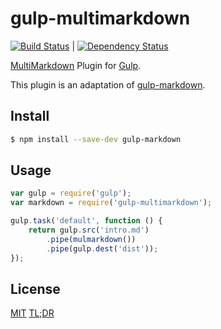 # gulp-multimarkdown

[![Build Status](https://travis-ci.org/jjlharrison/gulp-multimarkdown.svg?branch=master)](https://travis-ci.org/jjlharrison/gulp-multimarkdown) | [![Dependency Status](https://david-dm.org/jjlharrison/gulp-multimarkdown.svg)](https://david-dm.org/jjlharrison/gulp-multimarkdown)

[MultiMarkdown](http://fletcherpenney.net/multimarkdown/) Plugin for [Gulp](http://gulpjs.com).

This plugin is an adaptation of [gulp-markdown](https://github.com/sindresorhus/gulp-markdown).

## Install

```bash
$ npm install --save-dev gulp-markdown
```


## Usage

```js
var gulp = require('gulp');
var markdown = require('gulp-multimarkdown');

gulp.task('default', function () {
	return gulp.src('intro.md')
		.pipe(mulmarkdown())
		.pipe(gulp.dest('dist'));
});
```


## License

[MIT](http://opensource.org/licenses/MIT) [TL;DR](https://tldrlegal.com/license/mit-license)